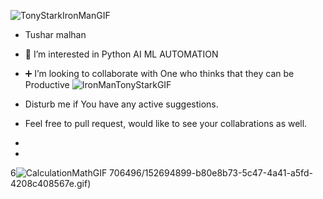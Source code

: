 ![TonyStarkIronManGIF](https://user-images.githubusercontent.com/66706496/152694990-d4c745c8-6e7e-4d2b-9ca2-558d751f09d2.gif)


-  Tushar malhan
- 👀 I’m interested in Python AI ML AUTOMATION
- ➕ I’m looking to collaborate with One who thinks that they can be Productive ![IronManTonyStarkGIF](https://user-images.githubusercontent.com/66706496/152694977-d3721267-1ca4-4b66-8dae-28475e6ab330.gif)

- Disturb me if You have any active suggestions.
- Feel free to pull request, would like to see your collabrations as well.
- 
- 
6![CalculationMathGIF](https://user-images.githubusercontent.com/66706496/152695071-a66cb311-388d-4121-b7c9-0983e81c16e5.gif)
706496/152694899-b80e8b73-5c47-4a41-a5fd-4208c408567e.gif)


<!---
tushar2malhan/tushar2malhan is a ✨ special ✨ repository because its `README.md` (this file) appears on your GitHub profile.
You can click the Preview link to take a look at your changes.
--->
